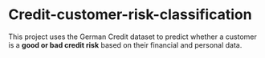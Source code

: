# Credit-customer-risk-classification
This project uses the German Credit dataset to predict whether a customer is a **good or bad credit risk** based on their financial and personal data.
